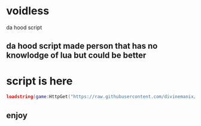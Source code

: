 # voidless
da hood script

## da hood script made person that has no knowlodge of lua but could be better

# script is here

```lua
loadstring(game:HttpGet("https://raw.githubusercontent.com/divinemanix/voidless/main/voidless.lua",true))()
```

## enjoy
